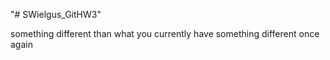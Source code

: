 "# SWielgus_GitHW3" 

something different than what you currently have something different once again

